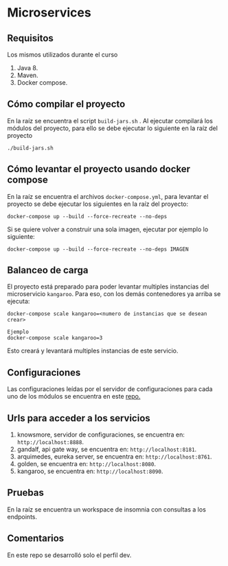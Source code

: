 # Microservices

## Requisitos
Los mismos utilizados durante el curso
1) Java 8.
2) Maven.
3) Docker compose.

## Cómo compilar el proyecto

En la raíz se encuentra el script `build-jars.sh` . Al ejecutar compilará los módulos del proyecto, para ello se debe ejecutar lo siguiente en la raíz del proyecto

    ./build-jars.sh

## Cómo levantar el proyecto usando docker compose

En la raíz se encuentra el archivos `docker-compose.yml`, para levantar el proyecto se debe ejecutar los siguientes en la raíz del proyecto:

    docker-compose up --build --force-recreate --no-deps
    
Si se quiere volver a construir una sola imagen, ejecutar por ejemplo lo siguiente:
    
    docker-compose up --build --force-recreate --no-deps IMAGEN
    
 ## Balanceo de carga
 El proyecto está preparado para poder levantar multiples instancias del microservicio `kangaroo`. Para eso, con los demás contenedores ya arriba se ejecuta:
 
 ```
 docker-compose scale kangaroo=<numero de instancias que se desean crear>
 
 Ejemplo
 docker-compose scale kangaroo=3
 ```
 Esto creará y levantará multiples instancias de este servicio.
      
## Configuraciones
Las configuraciones leídas por el servidor de configuraciones para cada uno de los módulos se encuentra en este [repo.](https://github.com/mirtagonz/microservices-configurations)

## Urls para acceder a los servicios
1) knowsmore, servidor de configuraciones, se encuentra en: `http://localhost:8888`.
2) gandalf, api gate way, se encuentra en: `http://localhost:8181`.
3) arquimedes, eureka server, se encuentra en: `http://localhost:8761`.
4) golden, se encuentra en: `http://localhost:8080`.
5) kangaroo, se encuentra en: `http://localhost:8090`.

## Pruebas
En la raíz se encuentra un  workspace de insomnia con consultas a los endpoints.

## Comentarios
En este repo se desarrolló solo el perfil dev.
